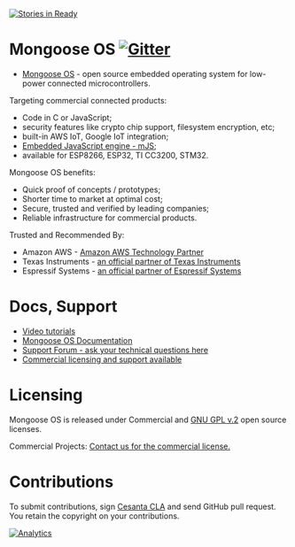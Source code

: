 [![Stories in Ready](https://badge.waffle.io/cesanta/mongoose-os.png?label=ready&title=Ready)](https://waffle.io/cesanta/mongoose-os?utm_source=badge)
# Mongoose OS [![Gitter](https://badges.gitter.im/cesanta/mongoose-os.svg)](https://gitter.im/cesanta/mongoose-os?utm_source=badge&utm_medium=badge&utm_campaign=pr-badge)

- [Mongoose OS](https://mongoose-os.com) - open source embedded operating
  system for low-power connected microcontrollers.

Targeting commercial connected products:
- Code in C or JavaScript;
- security features like crypto chip support, filesystem encryption, etc;
- built-in AWS IoT, Google IoT integration;
- [Embedded JavaScript engine - mJS](https://github.com/cesanta/mjs);
- available for ESP8266, ESP32, TI CC3200, STM32.

Mongoose OS benefits:
- Quick proof of concepts / prototypes;
- Shorter time to market at optimal cost;
- Secure, trusted and verified by leading companies;
- Reliable infrastructure for commercial products.

Trusted and Recommended By:
- Amazon AWS - [Amazon AWS Technology Partner](https://aws.amazon.com/partners/find/partnerdetails/?id=0010L00001jQCb5QAG)
- Texas Instruments - [an official partner of Texas Instruments](http://www.ti.com/ww/en/internet_of_things/iot-cloudsolution.html)
- Espressif Systems - [an official partner of Espressif Systems](http://espressif.com/en/ecosystem/cloud-platform)

# Docs, Support
- [Video tutorials](https://mongoose-os.com/#videos)
- [Mongoose OS Documentation](https://mongoose-os.com/docs/#/overview/)
- [Support Forum - ask your technical questions here](http://forum.mongoose-os.com/)
- [Commercial licensing and support available](https://mongoose-os.com/contact.html)

# Licensing

Mongoose OS is released under Commercial and [GNU GPL v.2](http://www.gnu.org/licenses/old-licenses/gpl-2.0.html) open source licenses.

Commercial Projects: [Contact us for the commercial license.](https://www.mongoose-os.com/contact.html)

# Contributions

To submit contributions, sign
[Cesanta CLA](https://docs.cesanta.com/contributors_la.shtml)
and send GitHub pull request. You retain the copyright on your contributions.

[![Analytics](https://ga-beacon.appspot.com/UA-42732794-6/project-page)](https://github.com/cesanta/mongoose-os)
